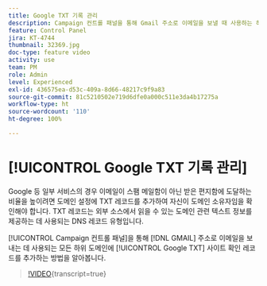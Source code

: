 ```yaml
---
title: Google TXT 기록 관리
description: Campaign 컨트롤 패널을 통해 Gmail 주소로 이메일을 보낼 때 사용하는 하위 도메인에 Google TXT 사이트 확인 기록을 추가하는 방법을 알아봅니다.
feature: Control Panel
jira: KT-4744
thumbnail: 32369.jpg
doc-type: feature video
activity: use
team: PM
role: Admin
level: Experienced
exl-id: 436575ea-d53c-409a-8d66-48217c9f9a83
source-git-commit: 81c5210502e719d6dfe0a000c511e3da4b17275a
workflow-type: ht
source-wordcount: '110'
ht-degree: 100%

---
```


# [!UICONTROL Google TXT 기록 관리]

Google 등 일부 서비스의 경우 이메일이 스팸 메일함이 아닌 받은 편지함에 도달하는 비율을 높이려면 도메인 설정에 TXT 레코드를 추가하여 자신이 도메인 소유자임을 확인해야 합니다. TXT 레코드는 외부 소스에서 읽을 수 있는 도메인 관련 텍스트 정보를 제공하는 데 사용되는 DNS 레코드 유형입니다.

[!UICONTROL Campaign 컨트롤 패널]을 통해 [!DNL GMAIL] 주소로 이메일을 보내는 데 사용되는 모든 하위 도메인에 [!UICONTROL Google TXT] 사이트 확인 레코드를 추가하는 방법을 알아봅니다.

>[!VIDEO](https://video.tv.adobe.com/v/32369?learn=on){transcript=true}
